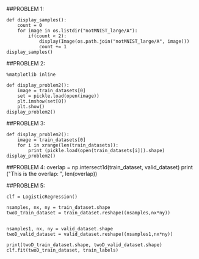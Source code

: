 ##PROBLEM 1:
```
def display_samples():
    count = 0	
    for image in os.listdir("notMNIST_large/A"):
        if(count < 2):
            display(Image(os.path.join("notMNIST_large/A", image)))
            count += 1
display_samples()
```

##PROBLEM 2:
```
%matplotlib inline

def display_problem2():
    image = train_datasets[0]
    set = pickle.load(open(image))
    plt.imshow(set[0])
    plt.show()
display_problem2()
```

##PROBLEM 3:
```
def display_problem2():
    image = train_datasets[0]
    for i in xrange(len(train_datasets)):
        print (pickle.load(open(train_datasets[i])).shape)
display_problem2()
```

##PROBLEM 4:
overlap = np.intersect1d(train_dataset, valid_dataset)
print ("This is the overlap: ", len(overlap))

##PROBLEM 5:
```
clf = LogisticRegression()

nsamples, nx, ny = train_dataset.shape
twoD_train_dataset = train_dataset.reshape((nsamples,nx*ny))


nsamples1, nx, ny = valid_dataset.shape
twoD_valid_dataset = valid_dataset.reshape((nsamples1,nx*ny))

print(twoD_train_dataset.shape, twoD_valid_dataset.shape)
clf.fit(twoD_train_dataset, train_labels)
```